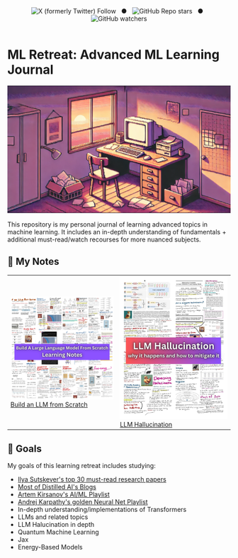 <div align="center">
  <img alt="X (formerly Twitter) Follow" src="https://img.shields.io/twitter/follow/Hesamation">
  &nbsp;&nbsp;&#9679;&nbsp;&nbsp;  <!-- Bullet point with extra spaces -->
  <img alt="GitHub Repo stars" src="https://img.shields.io/github/stars/hesamsheikh/ml-retreat">
  &nbsp;&nbsp;&#9679;&nbsp;&nbsp;  <!-- Bullet point with extra spaces -->  <img alt="GitHub watchers" src="https://img.shields.io/github/watchers/hesamsheikh/ml-retreat">
</div>

<br>

# ML Retreat: Advanced ML Learning Journal

![header](assets/image.png)

This repository is my personal journal of learning advanced topics in machine learning. It includes an in-depth understanding of fundamentals + additional must-read/watch recourses for more nuanced subjects.

## 📝 My Notes
<div align="center">
  <table>
    <tr>
      <td>
        <img src="assets/LLM-from-scratch-notes.png" width="300"/>
        <br/>
        <a href="assets/LLM-from-scratch-notes.pdf">Build an LLM from Scratch</a>
      </td>
      <td>
        <img src="assets/LLM-hallucination.jpg" width="300"/>
        <br/>
        <a href="assets/LLM-Hallucination.pdf">LLM Hallucination</a>
      </td>
    </tr>
  </table>
</div>


## 🎯 Goals

My goals of this learning retreat includes studying: 

- [Ilya Sutskever's top 30 must-read research papers](https://aman.ai/primers/ai/top-30-papers/)
- [Most of Distilled AI's Blogs](https://aman.ai/primers/ai/)
- [Artem Kirsanov's AI/ML Playlist](https://www.youtube.com/playlist?list=PLgtmMKe4spCPsxyMpg-sxf3EcbsFYlzPK)
- [Andrej Karpathy's golden Neural Net Playlist](https://www.youtube.com/playlist?list=PLAqhIrjkxbuWI23v9cThsA9GvCAUhRvKZ)
- In-depth understanding/implementations of Transformers
- LLMs and related topics
- LLM Halucination in depth
- Quantum Machine Learning
- Jax
- Energy-Based Models